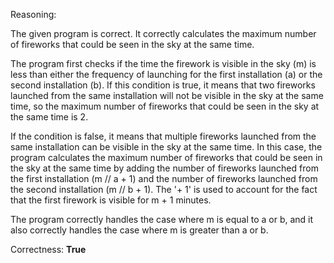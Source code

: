 Reasoning:

The given program is correct. It correctly calculates the maximum number of fireworks that could be seen in the sky at the same time. 

The program first checks if the time the firework is visible in the sky (m) is less than either the frequency of launching for the first installation (a) or the second installation (b). If this condition is true, it means that two fireworks launched from the same installation will not be visible in the sky at the same time, so the maximum number of fireworks that could be seen in the sky at the same time is 2.

If the condition is false, it means that multiple fireworks launched from the same installation can be visible in the sky at the same time. In this case, the program calculates the maximum number of fireworks that could be seen in the sky at the same time by adding the number of fireworks launched from the first installation (m // a + 1) and the number of fireworks launched from the second installation (m // b + 1). The '+ 1' is used to account for the fact that the first firework is visible for m + 1 minutes.

The program correctly handles the case where m is equal to a or b, and it also correctly handles the case where m is greater than a or b.

Correctness: **True**